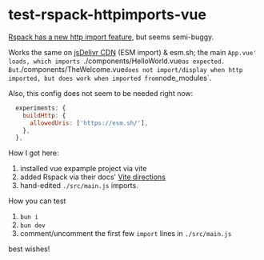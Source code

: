# test-rspack-httpimports-vue

[Rspack has a new http import feature](https://rspack.dev/blog/announcing-1-3#build-http-imports), but seems semi-buggy.

Works the same on [jsDelivr CDN](https://www.jsdelivr.com/package/npm/vue) (ESM import) & esm.sh;
the main `App.vue' loads, which imports `./components/HelloWorld.vue` as expected.
But `./components/TheWelcome.vue` does not import/display when http imported,
but does work when imported from `node_modules`.

Also, this config does not seem to be needed right now:
```js
  experiments: {
    buildHttp: {
      allowedUris: ['https://esm.sh/'],
    },
  },
  ```

How I got here:
1. installed vue expample project via vite
2. added Rspack via their docs' [Vite directions](https://rsbuild.dev/guide/migration/vite)
3. hand-edited `./src/main.js` imports.

How you can test
1. `bun i`
2. `bun dev`
3. comment/uncomment the first few `import` lines in `./src/main.js`

best wishes!
